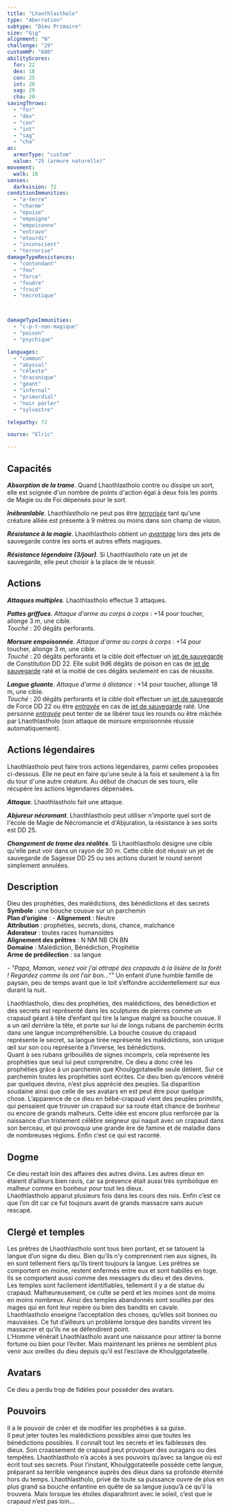 ```yaml
---
title: "Lhaothlastholo"
type: "Aberration"
subtype: "Dieu Primaire"
size: "Gig"
alignment: "N"
challenge: "29"
customHP: "680"
abilityScores:
  for: 22
  dex: 18
  con: 25
  int: 20
  sag: 29
  cha: 20
savingThrows:
  - "for"
  - "dex"
  - "con"
  - "int"
  - "sag"
  - "cha"
ac:
  armorType: "custom"
  value: "25 (armure naturelle)"
movement:
  walk: 18
senses:
  darkvision: 72
conditionImmunities:
  - "a-terre"
  - "charme"
  - "epuise"
  - "empoigne"
  - "empoisonne"
  - "entrave"
  - "etourdi"
  - "inconscient"
  - "terrorise"
damageTypeResistances:
  - "contondant"
  - "feu"
  - "force"
  - "foudre"
  - "froid"
  - "necrotique"



damageTypeImmunities:
  - "c-p-t-non-magique"
  - "poison"
  - "psychique"

languages:
  - "commun"
  - "abyssal"
  - "céleste"
  - "draconique"
  - "géant"
  - "infernal"
  - "primordial"
  - "noir parler"
  - "sylvestre"

telepathy: 72

source: "Elric"

---
```

## Capacités
_**Absorption de la trame**_. Quand Lhaothlastholo contre ou dissipe un sort, elle est soignée d'un nombre de points d'action égal à deux fois les points de Magie ou de Foi dépensés pour le sort.  

_**Inébranlable**_. Lhaothlastholo ne peut pas être [_terrorisée_](/gerer-la-sante-du-personnage/#terrorise) tant qu'une créature alliée est présente à 9 mètres ou moins dans son champ de vision.  

_**Résistance à la magie**_. Lhaothlastholo obtient un [_avantage_](/utiliser-les-caracteristiques/#avantage-et-desavantage) lors des jets de sauvegarde contre les sorts et autres effets magiques.  

_**Résistance légendaire (3/jour)**_. Si Lhaothlastholo rate un jet de sauvegarde, elle peut choisir à la place de le réussir.

## Actions
_**Attaques multiples**_. Lhaothlastholo effectue 3 attaques.  

_**Pattes griffues**_. _Attaque d'arme au corps à corps_ : +14 pour toucher, allonge 3 m, une cible.  
_Touché_ : 20 dégâts perforants.

_**Morsure empoisonnée**_. _Attaque d'arme au corps à corps_ : +14 pour toucher, allonge 3 m, une cible.  
_Touché_ : 20 dégâts perforants et la cible doit effectuer un [jet de sauvegarde](/utiliser-les-caracteristiques/#jets-de-sauvegarde) de Constitution DD 22. Elle subit 9d6 dégâts de poison en cas de [jet de sauvegarde](/utiliser-les-caracteristiques/#jets-de-sauvegarde) raté et la moitié de ces dégâts seulement en cas de réussite.  

_**Langue gluante**_. _Attaque d'arme à distance_ : +14 pour toucher, allonge 18 m, une cible.  
_Touché_ : 20 dégâts perforants et la cible doit effectuer un [jet de sauvegarde](/utiliser-les-caracteristiques/#jets-de-sauvegarde) de Force DD 22 ou être [_entravée_](/gerer-la-sante-du-personnage/#entrave) en cas de [jet de sauvegarde](/utiliser-les-caracteristiques/#jets-de-sauvegarde) raté. Une personne [_entravée_](/gerer-la-sante-du-personnage/#entrave) peut tenter de se libérer tous les rounds ou être mâchée par Lhaothlastholo (son attaque de morsure empoisonnée réussie automatiquement).  


## Actions légendaires
Lhaothlastholo peut faire trois actions légendaires, parmi celles proposées ci-dessous. Elle ne peut en faire qu'une seule à la fois et seulement à la fin du tour d'une autre créature. Au début de chacun de ses tours, elle récupère les actions légendaires dépensées.

_**Attaque**_. Lhaothlastholo fait une attaque.

_**Abjureur nécromant**_. Lhaothlastholo peut utiliser n'importe quel sort de l'école de Magie de Nécromancie et d'Abjuration, la résistance à ses sorts est DD 25.

_**Changement de trame des réalités**_. Si Lhaothlastholo désigne une cible qu'elle peut voir dans un rayon de 30 m. Cette cible doit réussir un jet de sauvegarde de Sagesse DD 25 ou ses actions durant le round seront simplement annulées.  

## Description  
Dieu des prophéties, des malédictions, des bénédictions et des secrets  
**Symbole** : une bouche cousue sur un parchemin  
**Plan d’origine** : -
**Alignement** : Neutre  
**Attribution** : prophéties, secrets, dons, chance, malchance   
**Adorateur** : toutes races humanoïdes   
**Alignement des prêtres** : N NM NB CN BN  
**Domaine** : Malédiction, Bénédiction, Prophétie  
**Arme de prédilection** : sa langue   

*- "Papa, Maman, venez voir j’ai attrapé des crapauds à la lisière de la forêt ! Regardez
comme ils ont l’air bon…""*   Un enfant d’une humble famille de paysan, peu de temps avant que le toit s’effondre accidentellement sur eux durant la nuit.  

Lhaothlastholo, dieu des prophéties, des malédictions, des bénédiction et des secrets est représenté dans les sculptures de pierres comme un crapaud géant à tête d’enfant qui tire la langue malgré sa bouche cousue. Il a un œil derrière la tête, et porte sur lui de longs rubans de parchemin écrits dans une langue incompréhensible. La bouche cousue du crapaud représente le secret, sa langue tirée représente les malédictions, son unique œil sur son cou représente à l’inverse, les bénédictions.    
Quant à ses rubans gribouillés de signes incompris, cela représente les prophéties que seul lui peut comprendre. Ce dieu a donc créé les prophéties grâce à un parchemin que Khoulggotateelle seule détient. Sur ce parchemin toutes les prophéties sont écrites. Ce dieu bien qu’encore vénéré par quelques devins, n’est plus apprécié des peuples. Sa disparition soudaine ainsi que celle de ses avatars en est peut être pour quelque chose.
L’apparence de ce dieu en bébé-crapaud vient des peuples primitifs, qui pensaient que trouver un crapaud sur sa route était chance de bonheur ou encore de grands malheurs. Cette idée est encore plus renforcée par la naissance d’un tristement célèbre seigneur qui naquit avec un crapaud dans son berceau, et qui provoqua une grande ère de famine et de maladie dans de nombreuses régions. Enfin c’est ce qui est raconté.  


## Dogme  
Ce dieu restait loin des affaires des autres divins. Les autres dieux en étaient d’ailleurs bien ravis, car sa présence était aussi très symbolique en malheur comme en bonheur pour tout les dieux.  
Lhaothlastholo apparut plusieurs fois dans les cours des rois. Enfin c’est ce que l’on dit car ce fut toujours avant de grands massacre sans aucun rescapé.  

## Clergé et temples  
Les prêtres de Lhaothlastholo sont tous bien portant, et se tatouent la langue d’un signe du dieu. Bien qu’ils n’y comprennent rien aux signes, ils en sont tellement fiers qu’ils tirent toujours la langue. Les prêtres se comportent en moine, restent enfermés entre eux et sont habillés en toge. Ils se comportent aussi comme des messagers du dieu et des devins.  
Les temples sont facilement identifiables, tellement il y a de statue du crapaud. Malheureusement, ce culte se perd et les moines sont de moins en moins nombreux. Ainsi des temples abandonnés sont souillés par des mages qui en font leur repère ou bien des bandits en cavale.  
Lhaothlastholo enseigne l’acceptation des choses, qu’elles soit bonnes ou mauvaises. Ce fut d’ailleurs un problème lorsque des bandits vinrent les massacrer et qu’ils ne se défendirent point.  
L’Homme vénérait Lhaothlastholo avant une naissance pour attirer la bonne fortune ou bien pour l’éviter. Mais maintenant les prières ne semblent plus venir aux oreilles du dieu depuis qu’il est l’esclave de  Khoulggotateelle.  

## Avatars  
Ce dieu a perdu trop de fidèles pour posséder des avatars.  

## Pouvoirs  
Il a le pouvoir de créer et de modifier les prophéties à sa guise.  
Il peut jeter toutes les malédictions possibles ainsi que toutes les bénédictions possibles.
Il connaît tout les secrets et les faiblesses des dieux.
Son croassement de crapaud peut provoquer des ouragans ou des tempêtes.
Lhaothlastholo n’a accès à ses pouvoirs qu’avec sa langue où est écrit tout ses secrets. Pour l’instant, Khoulggotateelle possède cette langue, préparant sa terrible vengeance auprès des dieux dans sa profonde éternité hors du temps. Lhaothlastholo, privé de toute sa puissance ouvre de plus en plus grand sa bouche enfantine en quête de sa langue jusqu’à ce qu’il la trouvera. Mais lorsque les étoiles disparaîtront avec le soleil, c’est que le crapaud n’est pas loin...
